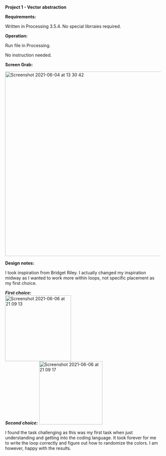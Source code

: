 **Project 1 - Vector abstraction**

**Requirements:**

Written in Processing 3.5.4. 
No special librraies required. 

**Operation:**

Run file in Processing.

No instruction needed.

**Screen Grab:**

<img width="597" alt="Screenshot 2021-06-04 at 13 30 42" src="https://user-images.githubusercontent.com/79255624/120803736-c68ffe80-c53b-11eb-982d-204043991e63.png">

**Design notes:**

I took inspiration from Bridget Riley. I actually changed my inspiration midway as I wanted to work more within loops, not specific placement as my first choice. 

_**First choice:**_                 
<img width="213" alt="Screenshot 2021-06-06 at 21 09 13" src="https://user-images.githubusercontent.com/79255624/120938614-7d8ea480-c70b-11eb-8f7d-fc0b1771573f.png">     
_**Second choice:**_      <img width="205" alt="Screenshot 2021-06-06 at 21 09 17" src="https://user-images.githubusercontent.com/79255624/120938616-81bac200-c70b-11eb-9d63-cd85b13e7ed2.png">

I found the task challenging as this was my first task when just understanding and getting into the coding language. It took forever for me to write the loop correctly and figure out how to randomize the colors. I am however, happy with the results. 

